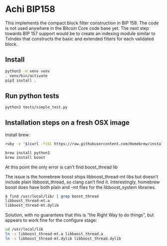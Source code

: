 # Achi BIP158

This implements the compact block filter construction in BIP 158. The code is
not used anywhere in the Bitcoin Core code base yet. The next step towards
BIP 157 support would be to create an indexing module similar to TxIndex that
constructs the basic and extended filters for each validated block.

## Install

```bash
python3 -m venv venv
. venv/bin/activate
pip3 install .
```

## Run python tests

```bash
python3 tests/simple_test.py
```

## Installation steps on a fresh OSX image

Install brew:

```bash
ruby -e "$(curl -fsSL https://raw.githubusercontent.com/Homebrew/install/master/install)"

brew install python3  
brew install boost  
```

At this point the only error is can’t find boost_thread lib

The issue is the homebrew boost ships libboost_thread-mt libs but doesn’t
include plain libboost_thread, so clang can’t find it. Interestingly, homebrew
boost does have both plain and -mt files for the libboost_system libraries.

```bash
$ find /usr/local/lib/ | grep boost_thread  
libboost_thread-mt.a  
libboost_thread-mt.dylib  
```

Solution, with no guarantees that this is "the Right Way to do things", but
appears to work fine for the configure stage:

```bash
cd /usr/local/lib  
ln -s libboost_thread-mt.a libboost_thread.a  
ln -s libboost_thread-mt.dylib libboost_thread.dylib  
```

